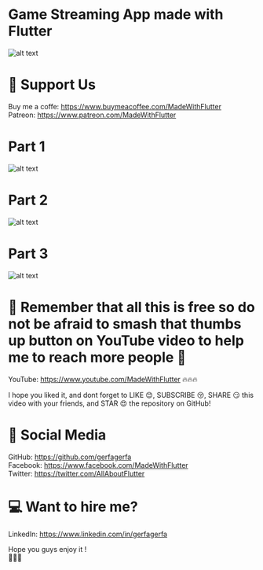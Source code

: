 # Game Streaming App made with Flutter
![alt text](https://i.imgur.com/IBJUQH9.png)

# 🤝 Support Us  
Buy me a coffe: https://www.buymeacoffee.com/MadeWithFlutter  
Patreon: https://www.patreon.com/MadeWithFlutter  

# Part 1
![alt text](https://i.imgur.com/HGVsULS.png)

# Part 2
![alt text](https://i.imgur.com/tGy63Oz.png)

# Part 3
![alt text](https://i.imgur.com/XtPE3mP.png)


# 🙏 Remember that all this is free so do not be afraid to smash that thumbs up button on YouTube video to help me to reach more people 🙏

YouTube: https://www.youtube.com/MadeWithFlutter :fire::fire::fire:

I hope you liked it, and dont forget to LIKE :blush:, SUBSCRIBE :kissing_closed_eyes:, SHARE :smirk: this video with your friends, and STAR :heart_eyes: the repository on GitHub!

# 📢 Social Media
GitHub: https://github.com/gerfagerfa  
Facebook: https://www.facebook.com/MadeWithFlutter  
Twitter: https://twitter.com/AllAboutFlutter  

# 💻 Want to hire me?
LinkedIn: https://www.linkedin.com/in/gerfagerfa

Hope you guys enjoy it !  
:wave::wave::wave:
